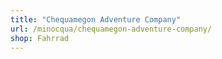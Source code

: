 ```yaml
---
title: "Chequamegon Adventure Company"
url: /minocqua/chequamegon-adventure-company/
shop: Fahrrad
---
```

